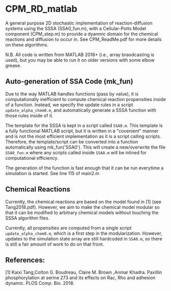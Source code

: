 # CPM_RD_matlab

A general purpose 2D stochastic implementation of reaction-diffusion systems using the SSSA (SSA0_fun.m), with a Cellular-Potts Model component (CPM_step.m) to provide a dyanmic domain for the chemical reactions and diffusion to occur in. See CPM_ReadMe.pdf for more details on these algorithms.

N.B. All code is written from MATLAB 2018+ (i.e., array braodcasting is used), but you may be able to run it on older versions with some elbow grease. 

## Auto-generation of SSA Code (mk_fun)
Due to the way MATLAB handles functions (pass by value), it is computationally inefficient to compute chemical reaction propensities inside of a function. Instead, we specify the update rules in a script `update_alpha_chem0.m`, and automatically generate a SSSA function with those rules inside of it. 

The template for the SSSA is kept in a script called `SSA0.m`. This template is a fully functional MATLAB script, but it is written in a "covenient" manner and is not the most efficient implementation as it is a script calling scripts. Therefore, the template/script can be converted into a function automatically using mk_fun('SSA0'). This will create a new/overwrite the file `SSA0_fun.m` where any scripts called inside `SSA0.m` will be inlined for computational efficiency.

The generation of the function is fast enough that it can be run everytime a simulation is started. See line 115 of main2.m

## Chemical Reactions
Currently, the chemical reactions are based on the model found in [1] (see Tang2018.pdf). However, we aim to make the chemical model modular so that it can be modified to arbitrary chemical models without touching the SSSA algorithm files.

Currently, all propensities are computed from a single script `update_alpha_chem0.m`, which is a first step in the modularization. However, updates to the simulation state array are still hardcoded in `SSA0.m`, so there is still a fair amount of work to do on that front.




## References:


[1] Kaixi Tang,Colton G. Boudreau, Claire M. Brown ,Anmar Khadra. Paxillin phosphorylation at serine 273 and its effects on Rac, Rho and adhesion dynamic. PLOS Comp. Bio. 2018.
